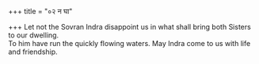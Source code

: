 +++
title = "०२ न घा"

+++
Let not the Sovran Indra disappoint us in what shall bring both Sisters to our dwelling.  
     To him have run the quickly flowing waters. May Indra come to us with life and friendship.